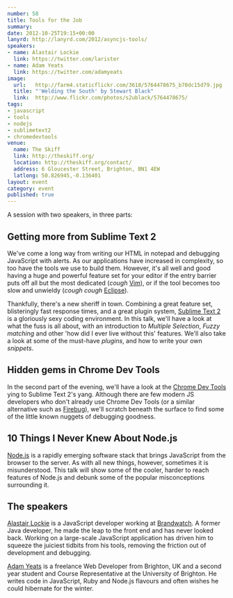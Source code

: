 ```yaml
---
number: 58
title: Tools for the Job
summary: 
date: 2012-10-25T19:15+00:00
lanyrd: http://lanyrd.com/2012/asyncjs-tools/
speakers:
- name: Alastair Lockie
  link: https://twitter.com/larister
- name: Adam Yeats
  link: https://twitter.com/adamyeats
image:
  url:   http://farm4.staticflickr.com/3618/5764478675_b70dc15d79.jpg
  title: "'Welding the South' by Stewart Black"
  link:  http://www.flickr.com/photos/s2ublack/5764478675/
tags:
- javascript
- tools
- nodejs
- sublimetext2
- chromedevtools
venue:
  name: The Skiff
  link: http://theskiff.org/
  location: http://theskiff.org/contact/
  address: 6 Gloucester Street, Brighton, BN1 4EW
  latlong: 50.826945,-0.136401
layout: event
category: event
published: true
---
```


A session with two speakers, in three parts:


## Getting more from Sublime Text 2

We've come a long way from writing our HTML in notepad and debugging JavaScript with alerts. As our applications have increased in complexity, so too have the tools we use to build them. However, it's all well and good having a huge and powerful feature set for your editor if the entry barrier puts off all but the most dedicated (*cough* [Vim][vim]), or if the tool becomes too slow and unwieldy (*cough cough* [Eclipse][eclipse]).

Thankfully, there's a new sheriff in town. Combining a great feature set, blisteringly fast response times, and a great plugin system, [Sublime Text 2][st2] is a gloriously sexy coding environment. In this talk, we'll have a look at what the fuss is all about, with an introduction to _Multiple Selection_, _Fuzzy matching_ and other 'how did I ever live without this' features. We'll also take a look at some of the must-have _plugins_, and how to write your own _snippets_.


## Hidden gems in Chrome Dev Tools

In the second part of the evening, we'll have a look at the [Chrome Dev Tools][chrometools] ying to Sublime Text 2's yang. Although there are few modern JS developers who don't already use Chrome Dev Tools (or a similar alternative such as [Firebug][firebug]), we'll scratch beneath the surface to find some of the little known nuggets of debugging goodness.


## 10 Things I Never Knew About Node.js

[Node.js][node] is a rapidly emerging software stack that brings JavaScript from the browser to the server. As with all new things, however, sometimes it is misunderstood. This talk will show some of the cooler, harder to reach features of Node.js and debunk some of the popular misconceptions surrounding it.


## The speakers

[Alastair Lockie][alastair] is a JavaScript developer working at [Brandwatch][brandwatch]. A former Java developer, he made the leap to the front end and has never looked back. Working on a large-scale JavaScript application has driven him to squeeze the juiciest tidbits from his tools, removing the friction out of development and debugging.

[Adam Yeats][adam] is a freelance Web Developer from Brighton, UK and a second year student and Course Representative at the University of Brighton. He writes code in JavaScript, Ruby and Node.js flavours and often wishes he could hibernate for the winter.


[alastair]: https://twitter.com/larister
[brandwatch]: http://www.brandwatch.com
[st2]: http://www.sublimetext.com/2
[eclipse]: https://en.wikipedia.org/wiki/Eclipse_(software)
[vim]: https://en.wikipedia.org/wiki/Vim_(text_editor)
[chrometools]: https://developers.google.com/chrome-developer-tools/
[firebug]: http://getfirebug.com
[node]: http://nodejs.org
[adam]: https://twitter.com/adamyeats